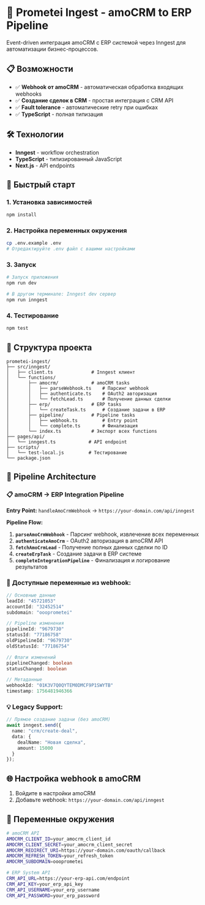 # 🚀 Prometei Ingest - amoCRM to ERP Pipeline

Event-driven интеграция amoCRM с ERP системой через Inngest для автоматизации бизнес-процессов.

## 📋 Возможности

- ✅ **Webhook от amoCRM** - автоматическая обработка входящих webhooks
- ✅ **Создание сделок в CRM** - простая интеграция с CRM API
- ✅ **Fault tolerance** - автоматические retry при ошибках
- ✅ **TypeScript** - полная типизация

## 🛠 Технологии

- **Inngest** - workflow orchestration
- **TypeScript** - типизированный JavaScript
- **Next.js** - API endpoints

## 🚀 Быстрый старт

### 1. Установка зависимостей

```bash
npm install
```

### 2. Настройка переменных окружения

```bash
cp .env.example .env
# Отредактируйте .env файл с вашими настройками
```

### 3. Запуск

```bash
# Запуск приложения
npm run dev

# В другом терминале: Inngest dev сервер
npm run inngest
```

### 4. Тестирование

```bash
npm test
```

## 📁 Структура проекта

```
prometei-ingest/
├── src/inngest/
│   ├── client.ts              # Inngest клиент
│   └── functions/
│       ├── amocrm/            # amoCRM tasks
│       │   ├── parseWebhook.ts    # Парсинг webhook
│       │   ├── authenticate.ts    # OAuth2 авторизация
│       │   └── fetchLead.ts       # Получение данных сделки
│       ├── erp/               # ERP tasks
│       │   └── createTask.ts      # Создание задачи в ERP
│       ├── pipeline/          # Pipeline tasks
│       │   ├── webhook.ts         # Entry point
│       │   └── complete.ts        # Финализация
│       └── index.ts           # Экспорт всех functions
├── pages/api/
│   └── inngest.ts            # API endpoint
├── scripts/
│   └── test-local.js         # Тестирование
└── package.json
```

## 🔧 Pipeline Architecture

### 📋 **amoCRM → ERP Integration Pipeline**

**Entry Point:** `handleAmoCrmWebhook` → `https://your-domain.com/api/inngest`

**Pipeline Flow:**
1. **`parseAmoCrmWebhook`** - Парсинг webhook, извлечение всех переменных
2. **`authenticateAmoCrm`** - OAuth2 авторизация в amoCRM API
3. **`fetchAmoCrmLead`** - Получение полных данных сделки по ID
4. **`createErpTask`** - Создание задачи в ERP системе
5. **`completeIntegrationPipeline`** - Финализация и логирование результатов

### 🔄 **Доступные переменные из webhook:**

```typescript
// Основные данные
leadId: "45721053"
accountId: "32452514" 
subdomain: "oooprometei"

// Pipeline изменения
pipelineId: "9679730"
statusId: "77186758"
oldPipelineId: "9679730"
oldStatusId: "77186754"

// Флаги изменений
pipelineChanged: boolean
statusChanged: boolean

// Метаданные
webhookId: "01K3V7Q0QYTEM0DMCF9P1SWYTB"
timestamp: 1756481946366
```

### 💡 **Legacy Support:**

```typescript
// Прямое создание задачи (без amoCRM)
await inngest.send({
  name: "crm/create-deal",
  data: {
    dealName: "Новая сделка",
    amount: 15000
  }
});
```

## 🌐 Настройка webhook в amoCRM

1. Войдите в настройки amoCRM
2. Добавьте webhook: `https://your-domain.com/api/inngest`

## 🔐 Переменные окружения

```bash
# amoCRM API
AMOCRM_CLIENT_ID=your_amocrm_client_id
AMOCRM_CLIENT_SECRET=your_amocrm_client_secret
AMOCRM_REDIRECT_URI=https://your-domain.com/oauth/callback
AMOCRM_REFRESH_TOKEN=your_refresh_token
AMOCRM_SUBDOMAIN=oooprometei

# ERP System API
CRM_API_URL=https://your-erp-api.com/endpoint
CRM_API_KEY=your_erp_api_key
CRM_API_USERNAME=your_erp_username
CRM_API_PASSWORD=your_erp_password
```
